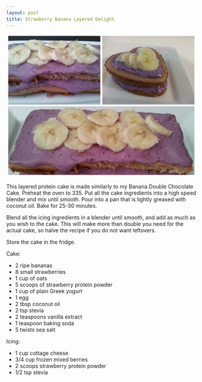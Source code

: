 ```yaml
---
layout: post
title: Strawberry Banana Layered Delight 
---
```


![Strawberry Banana Layered Delight](/images/strawberry_banana.jpg)

This layered protein cake is made similarly to my Banana Double Chocolate Cake. 
Preheat the oven to 335. Put all the cake ingredients into a high speed blender and mix until smooth. Pour into a pan that is lightly greased with coconut oil. Bake for 25-30 minutes.

Blend all the icing ingredients in a blender until smooth, and add as much as you wish to the cake. This will make more than double you need for the actual cake, so halve the recipe if you do not want leftovers. 

Store the cake in the fridge. 

Cake: 

- 2 ripe bananas
- 8 small strawberries 
- 1 cup of oats
- 5 scoops of strawberry protein powder
- 1 cup of plain Greek yogurt
- 1 egg 
- 2 tbsp coconut oil
- 2 tsp stevia 
- 2 teaspoons vanilla extract
- 1 teaspoon baking soda
- 5 twists sea salt

Icing:

- 1 cup cottage cheese
- 3/4 cup frozen mixed berries
- 2 scoops strawberry protein powder
- 1/2 tsp stevia



  

